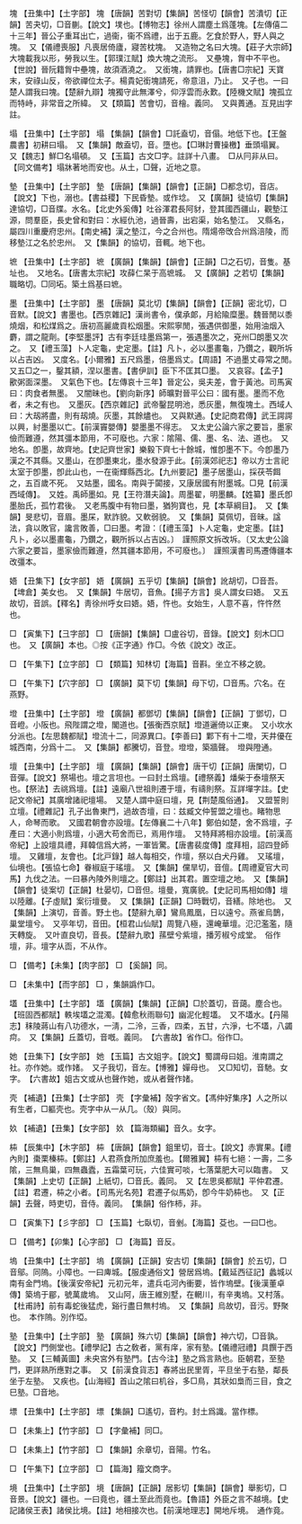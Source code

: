 <!-- { "loadSidebar": true } -->
塊	【丑集中】【土字部】	塊	【唐韻】苦對切【集韻】苦怪切【韻會】苦潰切【正韻】苦夬切，□音蒯。【說文】墣也。【博物志】徐州人謂塵土爲蓬塊。【左傳僖二十三年】晉公子重耳出亡，過衞，衞不爲禮，出于五鹿。乞食於野人，野人與之塊。　又【儀禮喪服】凡喪居倚廬，寢苦枕塊。　又造物之名曰大塊。【莊子大宗師】大塊載我以形，勞我以生。【郭璞江賦】煥大塊之流形。　又壘塊，胷中不平也。【世說】晉阮籍胷中壘塊，故須酒澆之。　又銜塊，請罪也。【唐書□宗紀】天寶末，安祿山反，帝欲禪位太子。楊貴妃銜塊請死，帝意沮，乃止。　又孑也。一曰楚人謂我曰塊。【楚辭九辯】塊獨守此無澤兮，仰浮雲而永歎。【陸機文賦】塊孤立而特峙，非常音之所緯。　又【類篇】苦會切，音檜。義同。　又與蕢通。互見凷字註。

塌	【丑集中】【土字部】	塌	【集韻】【韻會】□託盍切，音傝。地低下也。【王盤農書】初耕曰塌。　又【集韻】敵盍切，音。墮也。【□琳討曹操檄】垂頭塌翼。　又【魏志】鮮□名塌頓。　又【玉篇】古文□字。註詳十八畫。　□从冃非从曰。【同文備考】塌牀著地而安也。从土，□聲，近地之意。

墊	【丑集中】【土字部】	墊	【唐韻】【集韻】【韻會】【正韻】□都念切，音店。【說文】下也，溺也。【書益稷】下民昏墊。或作埝。　又【廣韻】徒協切【集韻】達協切，□音牒。水名。【北史外奚傳】吐谷渾君長阿豺，登其國西疆山，觀墊江源，問羣臣，長史曾和對曰：水經仇池，過晉壽，出宕渠，始名墊江。　又縣名，屬四川重慶府忠州。【南史補】漢之墊江，今之合州也。隋煬帝攺合州爲涪陵，而移墊江之名於忠州。　又【集韻】的協切，音輒。地下也。

墌	【丑集中】【土字部】	墌	【廣韻】【集韻】【韻會】【正韻】□之石切，音隻。基址也。　又地名。【唐書太宗紀】攻薛仁杲于高墌城。　又【廣韻】之若切【集韻】職略切。□同坧。築土爲基曰墌。

墨	【丑集中】【土字部】	墨	【唐韻】莫北切【集韻】【韻會】【正韻】密北切，□音默。【說文】書墨也。【西京雜記】漢尚書令，僕承郞，月給隃糜墨。魏晉閒以黍燒烟，和松煤爲之。唐初高麗歲貢松烟墨。宋熙寧閒，張遇供御墨，始用油烟入麝，謂之龍劑。【李堅墨評】古有李廷珪墨爲第一，張遇墨次之，兗州□朗墨又次之。　又【禮玉藻】卜人定龜，史定墨。【註】凡卜，必以墨畫龜，乃鑽之，觀所坼以占吉凶。　又度名。【小爾雅】五尺爲墨，倍墨爲丈。【周語】不過墨丈尋常之閒。　又五□之一，鑿其額，涅以墨書。【書伊訓】臣下不匡其□墨。　又哀容。【孟子】歠粥面深墨。　又氣色下也。【左傳哀十三年】晉定公，吳夫差，會于黃池。司馬寅曰：肉食者無墨。　又闇昧也。【劉向新序】師曠對晉平公曰：國有墨。墨而不危者，未之有也。　又墨灰。【西京雜記】武帝鑿昆明池，悉灰墨，無復塊土。西域人曰：大刼將盡，則有刼燒。灰墨，其餘燼也。　又與默通。【史記商君傳】武王諤諤以興，紂墨墨以亡。【前漢竇嬰傳】嬰墨墨不得志。　又太史公論六家之要旨，墨家儉而難遵，然其彊本節用，不可廢也。六家：隂陽、儒、墨、名、法、道也。　又地名。卽墨，故齊地。【史記齊世家】樂毅下齊七十餘城，惟卽墨不下。今卽墨乃漢之不其縣。又墨山，在卽墨東北，墨水發源于此。【前漢郊祀志】帝以方士言祀太室于卽墨，卽此山也，一在衞輝縣西北。【九州要記】墨子居墨山，採茯苓餌之，五百歲不死。　又姑墨，國名。南與于闐接，又康居國有附墨城。□見【前漢西域傳】。　又姓。禹師墨如。見【王符潛夫論】。周墨翟，明墨麟。【姓纂】墨氏卽墨胎氏，孤竹君後。　又老馬腹中有物曰墨，猶狗寶也，見【本草綱目】。　又【集韻】旻悲切，音眉。墨杘，默詐貌。又軟弱貌。　又【集韻】莫佩切，音昧。諡法，貪以敗官，讒言敗善，□曰墨。考證：〔【禮玉藻】卜人定龜，史定墨。【註】凡卜，必以墨畫龜，乃鑽之，觀所拆以占吉凶。〕　謹照原文拆改坼。〔又太史公論六家之要旨，墨家儉而難遵，然其疆本節用，不可廢也。〕　謹照漢書司馬遷傳疆本改彊本。 

娪	【丑集下】【女字部】	娪	【廣韻】五乎切【集韻】【韻會】訛胡切，□音吾。【埤倉】美女也。　又【集韻】牛居切，音魚。【揚子方言】吳人謂女曰娪。　又五故切，音誤。【釋名】靑徐州呼女曰娪。娪，忤也。女始生，人意不喜，忤忤然也。

□	【寅集下】【彐字部】	□	【唐韻】【集韻】□盧谷切，音錄。【說文】刻木□□也。　又【廣韻】本也。◎按《正字通》作□。今依《說文》改正。

□	【午集下】【立字部】	□	【類篇】知林切【海篇】音斟。坐立不移之貌。

□	【午集下】【穴字部】	□	【廣韻】莫下切【集韻】母下切，□音馬。穴名。在燕野。

墱	【丑集中】【土字部】	墱	【廣韻】都鄧切【集韻】【韻會】【正韻】丁鄧切，□音嶝。小阪也。飛陛謂之墱，閣道也。【張衡西京賦】墱道邐倚以正東。　又小坎水分派也。【左思魏都賦】墱流十二，同源異口。【李善曰】鄴下有十二墱，天井優在城西南，分爲十二。　又【集韻】都騰切，音登。墱墱，築牆聲。　墱與隥通。

壇	【丑集中】【土字部】	壇	【廣韻】【集韻】【韻會】唐干切【正韻】唐闌切，□音彈。【說文】祭場也。壇之言坦也。一曰封土爲壇。【禮祭義】燔柴于泰壇祭天也。【祭法】去祧爲壇。【註】遠廟八世祖則遷于壇，有禱則祭。互詳墠字註。【史記文帝紀】其廣增諸祀壇場。　又楚人謂中庭曰壇，見【荆楚風俗通】。　又盟誓則立壇。【禮雜記】孔子出魯東門，過故杏壇，曰：兹臧文仲誓盟之壇也。睹物思人，命琴而歌。　又國君朝會亦設壇。【左傳襄二十八年】鄭伯如楚，舍不爲壇，子產曰：大適小則爲壇，小適大苟舍而已，焉用作壇。　又特拜將相亦設壇。【前漢高帝紀】上設壇具禮，拜韓信爲大將，一軍皆驚。【唐書裴度傳】度拜相，詔四登師壇。　又雞壇，友會也。【北戸錄】越人每相交，作壇，祭以白犬丹雞。　又瑤壇，仙境也。【張協七命】眷椒庭于瑤壇。　又【集韻】儻旱切，音儃。【周禮夏官大司馬】九伐之法。一曰暴內陵外則壇之。【鄭註】出其君。置空壇之地。　又【集韻】【韻會】徒案切【正韻】杜晏切，□音但。壇曼，寬廣貌。【史記司馬相如傳】壇以陸離。【子虛賦】案衍壇曼。　又【集韻】【正韻】□時戰切，音繕。除地也。　又【集韻】上演切，音善。野土也。【楚辭九章】鸞鳥鳳凰，日以遠兮。燕雀烏鵲，巢堂壇兮。　又亭年切，音田。【桓君山仙賦】周覽八極，還崦華壇。氾氾濫濫，隨天轉旋。　又叶直良切，音長。【楚辭九歌】蓀壁兮紫壇，播芳椒兮成堂。　俗作壇，非。壇字从靣，不从作。

□	【備考】【未集】【肉字部】	□	【奚韻】同。

□	【未集中】【而字部】	□	，集韻譌作□。

壒	【丑集中】【土字部】	壒	【廣韻】【集韻】【正韻】□於蓋切，音藹。塵合也。【班固西都賦】軼埃壒之混濁。【韓愈秋雨聯句】幽泥化輕壒。　又不壒水。【丹陽志】秣陵蔣山有八功德水，一淸，二泠，三香，四柔，五甘，六淨，七不壒，八蠲疴。　又【集韻】丘蓋切，音嘅。義同。　【六書故】省作□。俗作□。

她	【丑集下】【女字部】	她	【玉篇】古文姐字。【說文】蜀謂母曰姐。淮南謂之社。亦作她。或作媎。　又子我切，音左。【博雅】嬋母也。　又□知切，音馳。女字。　【六書故】姐古文或从也聲作她，或从者聲作媎。

壳	【補遺】【丑集】【士字部】	壳	【字彙補】殻字省文。【馮仲好集序】人之所以有生者，□軀壳也。壳字中从一从几。（殼）與同。

奺	【補遺】【丑集】【女字部】	奺	【篇海類編】音久。女字。

枾	【辰集中】【木字部】	枾	【唐韻】【韻會】鉏里切，音士。【說文】赤實果。【禮內則】棗栗榛枾。【鄭註】人君燕食所加庶羞也。【爾雅翼】枾有七絕：一壽，二多隂，三無鳥巢，四無蟲蠹，五霜葉可玩，六佳實可啖，七落葉肥大可以臨書。　又【集韻】上史切【正韻】上紙切，□音氏。義同。　又【左思吳都賦】平仲君遷。【註】君遷，枾之小者。【司馬光名苑】君遷子似馬奶，卽今牛奶枾也。　又【正韻】去聲，時吏切，音侍。義同。　【集韻】俗作柿，非。

□	【寅集下】【彡字部】	□	【玉篇】七臥切，音剉。【海篇】芟也。一曰□也。

□	【備考】【卯集】【心字部】	□	【海篇】音反。

塢	【丑集中】【土字部】	塢	【廣韻】【正韻】安古切【集韻】【韻會】於五切，□音鄔。同隖。小障也。一曰庳城。【服虔通俗文】營居爲塢。【戴延西征記】蠡城以南有金門塢。【後漢安帝紀】元初元年，遣兵屯河內衝要，皆作塢壁。【後漢董卓傳】築塢于郿，號萬歲塢。　又山阿，唐王維別墅，在輞川，有辛夷塢。又村落。【杜甫詩】前有毒蛇後猛虎，谿行盡日無村塢。　又【集韻】烏故切，音污。野聚也。　本作隖。別作埡。

塾	【丑集中】【土字部】	塾	【廣韻】殊六切【集韻】【韻會】神六切，□音孰。【說文】門側堂也。【禮學記】古之敎者，黨有庠，家有塾。【儀禮冠禮】具饌于西塾。　又【三輔黃圖】未央宮外有塾門。【古今注】塾之爲言熟也。臣朝君，至塾門，更詳熟所應對之事。　又【前漢食貨志】春將出民里胥，平旦坐于右塾，鄰長坐于左塾。　又疾也。【山海經】首山之隂曰机谷，多□鳥，其狀如梟而三目，食之巳塾。□音地。

墂	【丑集中】【土字部】	墂	【集韻】□遙切，音杓。封土爲識。當作標。

□	【未集上】【竹字部】	□	【字彙補】同□。

□	【未集上】【竹字部】	□	【集韻】余章切，音陽。竹名。

□	【午集下】【立字部】	□	【篇海】籀文商字。

境	【丑集中】【土字部】	境	【唐韻】【正韻】居影切【集韻】【韻會】舉影切，□音景。【說文】疆也。一曰竟也，疆土至此而竟也。【魯語】外臣之言不越境。【史記諸侯王表】諸侯比境。【註】地相接次也。【前漢地理志】開地斥境。　通作竟。

